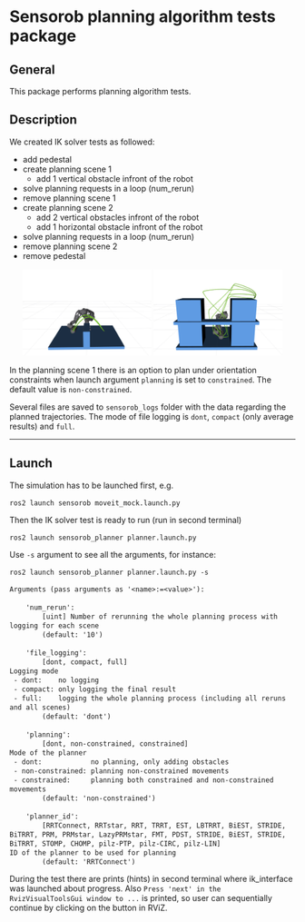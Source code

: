 # Sensorob planning algorithm tests package

## General
This package performs planning algorithm tests.


## Description
We created IK solver tests as followed:

- add pedestal
- create planning scene 1
    - add 1 vertical obstacle infront of the robot
- solve planning requests in a loop (num_rerun)
- remove planning scene 1
- create planning scene 2
    - add 2 vertical obstacles infront of the robot
    - add 1 horizontal obstacle infront of the robot
- solve planning requests in a loop (num_rerun)
- remove planning scene 2
- remove pedestal

<p align="center">
<img src="../../media/images/stomp_start.png" width="45%" title="STOMP algorithm in planning scene 1">
<img src="../../media/images/rrt_stomped_2.png" width="45%" title="RRTConnect with STOMP request adapter in planning scene 2 ">
</p>

In the planning scene 1 there is an option to plan under orientation constraints when launch argument `planning`  is set to `constrained`. The default value is `non-constrained`.

Several files are saved to `sensorob_logs` folder with the data regarding the planned trajectories. The mode of file logging is `dont`, `compact` (only average results) and `full`.

---

## Launch
The simulation has to be launched first, e.g.   
```
ros2 launch sensorob moveit_mock.launch.py
```

Then the IK solver test is ready to run  (run in second terminal)
```
ros2 launch sensorob_planner planner.launch.py
```

Use `-s` argument to see all the arguments, for instance:  
```
ros2 launch sensorob_planner planner.launch.py -s
```

```
Arguments (pass arguments as '<name>:=<value>'):

    'num_rerun':
        [uint] Number of rerunning the whole planning process with logging for each scene
        (default: '10')

    'file_logging':
        [dont, compact, full]
Logging mode
 - dont:    no logging
 - compact: only logging the final result
 - full:    logging the whole planning process (including all reruns and all scenes)
        (default: 'dont')

    'planning':
        [dont, non-constrained, constrained]
Mode of the planner
 - dont:            no planning, only adding obstacles
 - non-constrained: planning non-constrained movements
 - constrained:     planning both constrained and non-constrained movements
        (default: 'non-constrained')

    'planner_id':
        [RRTConnect, RRTstar, RRT, TRRT, EST, LBTRRT, BiEST, STRIDE, BiTRRT, PRM, PRMstar, LazyPRMstar, FMT, PDST, STRIDE, BiEST, STRIDE, BiTRRT, STOMP, CHOMP, pilz-PTP, pilz-CIRC, pilz-LIN]
ID of the planner to be used for planning
        (default: 'RRTConnect')

```

During the test there are prints (hints) in second terminal where ik_interface was launched about progress.
Also `Press 'next' in the RvizVisualToolsGui window to ...` is printed, so user can sequentially continue by clicking on the button in RViZ.